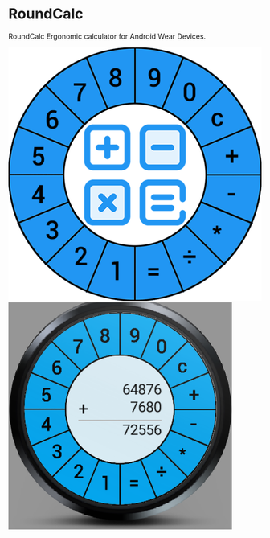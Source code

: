 # RoundCalc
RoundCalc
Ergonomic calculator for Android Wear Devices.

![alt icon](https://github.com/kklosowski/RoundCalc/blob/master/img/round_calc_icon_min.png)
![alt screenshot](https://github.com/kklosowski/RoundCalc/blob/master/img/screenshot_round.png)
